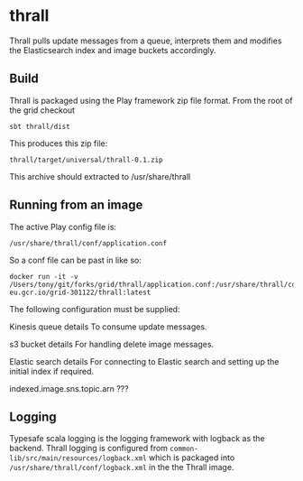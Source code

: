 # thrall

Thrall pulls update messages from a queue, interprets them and modifies the Elasticsearch index and image buckets accordingly.

## Build

Thrall is packaged using the Play framework zip file format.
From the root of the grid checkout

```
sbt thrall/dist
```

This produces this zip file:

```
thrall/target/universal/thrall-0.1.zip
```

This archive should extracted to /usr/share/thrall


## Running from an image

The active Play config file is:
```
/usr/share/thrall/conf/application.conf
```

So a conf file can be past in like so:
```
docker run -it -v /Users/tony/git/forks/grid/thrall/application.conf:/usr/share/thrall/conf/application.conf eu.gcr.io/grid-301122/thrall:latest
```

The following configuration must be supplied:

Kinesis queue details
To consume update messages.

s3 bucket details
For handling delete image messages.

Elastic search details
For connecting to Elastic search and setting up the initial index if required.

indexed.image.sns.topic.arn
???


## Logging

Typesafe scala logging is the logging framework with logback as the backend.
Thrall logging is configured from ```common-lib/src/main/resources/logback.xml```
which is packaged into ```/usr/share/thrall/conf/logback.xml``` in the the Thrall image.
